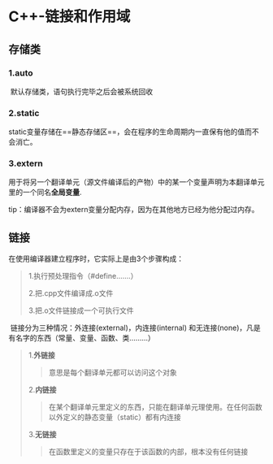 # C++-链接和作用域



## 存储类

### 1.auto

​	默认存储类，语句执行完毕之后会被系统回收

### 2.static

​	static变量存储在==静态存储区==，会在程序的生命周期内一直保有他的值而不会消亡。

### 3.extern

​	用于将另一个翻译单元（源文件编译后的产物）中的某一个变量声明为本翻译单元里的一个同名**全局变量**.

tip：编译器不会为extern变量分配内存，因为在其他地方已经为他分配过内存。



## 链接

在使用编译器建立程序时，它实际上是由3个步骤构成：

>1.执行预处理指令（#define.......）
>
>2.把.cpp文件编译成.o文件
>
>3.把.o文件链接成一个可执行文件



​	链接分为三种情况：外连接(external)，内连接(internal) 和无连接(none)，凡是有名字的东西（常量、变量、函数、类.........）

>1.**外链接**
>
>>意思是每个翻译单元都可以访问这个对象
>
> 
>
>2.**内链接**
>
>>在某个翻译单元里定义的东西，只能在翻译单元理使用。在任何函数以外定义的静态变量（static）都有内连接
>
> 
>
>3.**无链接**
>
>>在函数里定义的变量只存在于该函数的内部，根本没有任何链接

